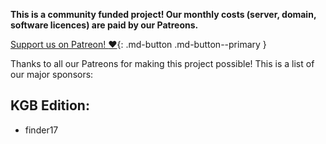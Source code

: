 **This is a community funded project! Our monthly costs (server, domain, software licences) are paid by our Patreons.**

[Support us on Patreon!  :heart:](https://patreon.com/betonquest/){: .md-button .md-button--primary }


Thanks to all our Patreons for making this project possible!
This is a list of our major sponsors:

## KGB Edition:
- finder17
